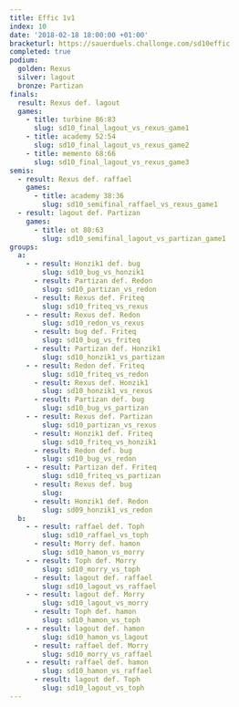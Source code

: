 ```yaml
---
title: Effic 1v1
index: 10
date: '2018-02-18 18:00:00 +01:00'
bracketurl: https://sauerduels.challonge.com/sd10effic
completed: true
podium:
  golden: Rexus
  silver: lagout
  bronze: Partizan
finals:
  result: Rexus def. lagout
  games:
    - title: turbine 86:83
      slug: sd10_final_lagout_vs_rexus_game1
    - title: academy 52:54
      slug: sd10_final_lagout_vs_rexus_game2
    - title: memento 68:66
      slug: sd10_final_lagout_vs_rexus_game3
semis:
  - result: Rexus def. raffael
    games:
      - title: academy 38:36
        slug: sd10_semifinal_raffael_vs_rexus_game1
  - result: lagout def. Partizan
    games:
      - title: ot 80:63
        slug: sd10_semifinal_lagout_vs_partizan_game1
groups:
  a:
    - - result: Honzik1 def. bug
        slug: sd10_bug_vs_honzik1
      - result: Partizan def. Redon
        slug: sd10_partizan_vs_redon
      - result: Rexus def. Friteq
        slug: sd10_friteq_vs_rexus
    - - result: Rexus def. Redon
        slug: sd10_redon_vs_rexus
      - result: bug def. Friteq
        slug: sd10_bug_vs_friteq
      - result: Partizan def. Honzik1
        slug: sd10_honzik1_vs_partizan
    - - result: Redon def. Friteq
        slug: sd10_friteq_vs_redon
      - result: Rexus def. Honzik1
        slug: sd10_honzik1_vs_rexus
      - result: Partizan def. bug
        slug: sd10_bug_vs_partizan
    - - result: Rexus def. Partizan
        slug: sd10_partizan_vs_rexus
      - result: Honzik1 def. Friteq
        slug: sd10_friteq_vs_honzik1
      - result: Redon def. bug
        slug: sd10_bug_vs_redon
    - - result: Partizan def. Friteq
        slug: sd10_friteq_vs_partizan
      - result: Rexus def. bug
        slug: 
      - result: Honzik1 def. Redon
        slug: sd09_honzik1_vs_redon
  b:
    - - result: raffael def. Toph
        slug: sd10_raffael_vs_toph
      - result: Morry def. hamon
        slug: sd10_hamon_vs_morry
    - - result: Toph def. Morry
        slug: sd10_morry_vs_toph
      - result: lagout def. raffael
        slug: sd10_lagout_vs_raffael
    - - result: lagout def. Morry
        slug: sd10_lagout_vs_morry
      - result: Toph def. hamon
        slug: sd10_hamon_vs_toph
    - - result: lagout def. hamon
        slug: sd10_hamon_vs_lagout
      - result: raffael def. Morry
        slug: sd10_morry_vs_raffael
    - - result: raffael def. hamon
        slug: sd10_hamon_vs_raffael
      - result: lagout def. Toph
        slug: sd10_lagout_vs_toph
---
```

